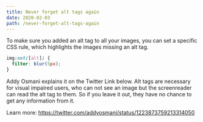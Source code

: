 ```yaml
---
title: Never forget alt tags again
date: 2020-02-03
path: /never-forget-alt-tags-again
---
```


To make sure you added an alt tag to all your images, you can set a specific CSS rule, which highlights the images missing an alt tag. 

```css
img:not([alt]) {
  filter: blur(5px);
}
```

Addy Osmani explains it on the Twitter Link below. Alt tags are necessary for visual impaired users, who can not see an image but the screenreader can read the alt tag to them. So if you leave it out, they have no chance to get any information from it.

Learn more: https://twitter.com/addyosmani/status/1223873759213314050